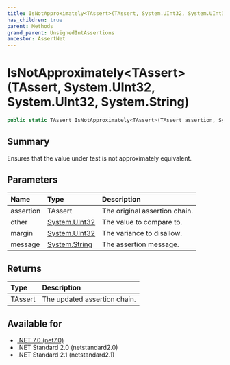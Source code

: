 ```yaml
---
title: IsNotApproximately<TAssert>(TAssert, System.UInt32, System.UInt32, System.String)
has_children: true
parent: Methods
grand_parent: UnsignedIntAssertions
ancestor: AssertNet
---
```

# IsNotApproximately&lt;TAssert&gt;(TAssert, System.UInt32, System.UInt32, System.String)

```csharp
public static TAssert IsNotApproximately<TAssert>(TAssert assertion, System.UInt32 other, System.UInt32 margin, System.String message);
```

## Summary
Ensures that the value under test is not approximately equivalent.

## Parameters
| Name      | Type                                                                        | Description                   |
|:----------|:----------------------------------------------------------------------------|:------------------------------|
| assertion | TAssert                                                                     | The original assertion chain. |
| other     | [System.UInt32](https://learn.microsoft.com/en-us/dotnet/api/system.uint32) | The value to compare to.      |
| margin    | [System.UInt32](https://learn.microsoft.com/en-us/dotnet/api/system.uint32) | The variance to disallow.     |
| message   | [System.String](https://learn.microsoft.com/en-us/dotnet/api/system.string) | The assertion message.        |


## Returns
| Type    | Description                  |
|:--------|:-----------------------------|
| TAssert | The updated assertion chain. |

## Available for
- [.NET 7.0 (net7.0)](https://versionsof.net/core/7.0/)
- .NET Standard 2.0 (netstandard2.0)
- .NET Standard 2.1 (netstandard2.1)
